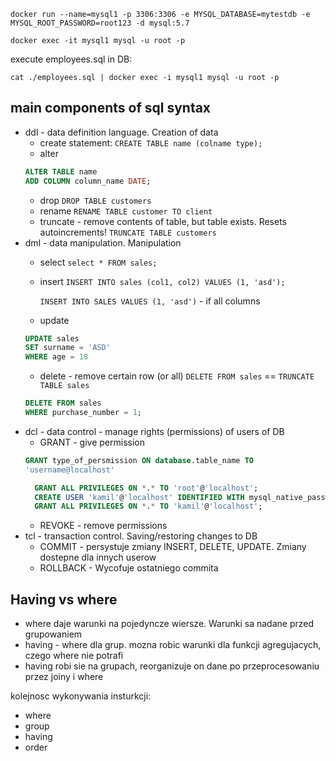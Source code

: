 `docker run --name=mysql1 -p 3306:3306 -e MYSQL_DATABASE=mytestdb -e MYSQL_ROOT_PASSWORD=root123 -d mysql:5.7`

`docker exec -it mysql1 mysql -u root -p`

execute employees.sql in DB:
```
cat ./employees.sql | docker exec -i mysql1 mysql -u root -p

```

## main components of sql syntax
* ddl - data definition language. Creation of data
    * create statement: `CREATE TABLE name (colname type);`
    * alter 
    ```sql
    ALTER TABLE name
    ADD COLUMN column_name DATE;
    ``` 
    * drop `DROP TABLE customers`
    * rename `RENAME TABLE customer TO client`
    * truncate - remove contents of table, but table exists. Resets autoincrements!
    `TRUNCATE TABLE customers`
* dml - data manipulation. Manipulation
    * select `select * FROM sales;`
    * insert `INSERT INTO sales (col1, col2) VALUES (1, 'asd');`
    
        `INSERT INTO SALES VALUES (1, 'asd')` - if all columns
    * update
    ```sql
  UPDATE sales
  SET surname = 'ASD'
  WHERE age = 18 
  ```
    * delete - remove certain row (or all) `DELETE FROM sales` == `TRUNCATE TABLE sales`
    ```sql
    DELETE FROM sales
  WHERE purchase_number = 1;
    ```
* dcl - data control - manage rights (permissions) of users of DB
    * GRANT - give permission 
    ```sql
    GRANT type_of_persmission ON database.table_name TO 
  'username@localhost'
    ```
  ```sql
    GRANT ALL PRIVILEGES ON *.* TO 'root'@'localhost';
    CREATE USER 'kamil'@'localhost' IDENTIFIED WITH mysql_native_password BY 'kamil';
    GRANT ALL PRIVILEGES ON *.* TO 'kamil'@'localhost';
    ```
    * REVOKE - remove permissions
* tcl - transaction control. Saving/restoring changes to DB
    * COMMIT - persystuje zmiany INSERT, DELETE, UPDATE. Zmiany dostepne dla innych userow
    * ROLLBACK - Wycofuje ostatniego commita
    
    
## Having vs where
* where daje warunki na pojedyncze wiersze. Warunki sa nadane przed grupowaniem
* having - where dla grup. mozna robic warunki dla funkcji agregujacych, czego where nie potrafi
* having robi sie na grupach, reorganizuje on dane po przeprocesowaniu przez joiny i where

kolejnosc wykonywania insturkcji:
* where
* group
* having
* order
